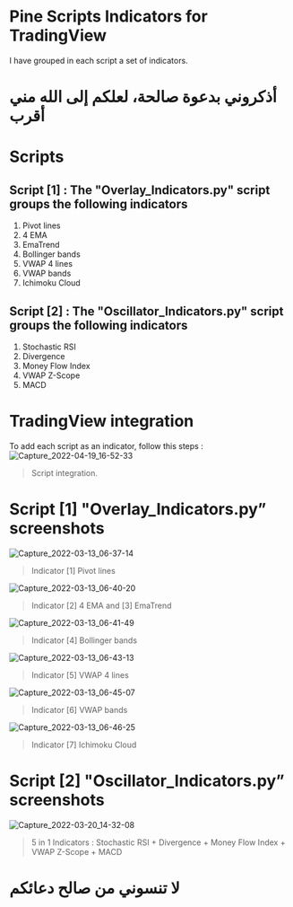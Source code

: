 # Pine Scripts Indicators for TradingView 

I have grouped in each script a set of indicators.

# أذكروني بدعوة صالحة، لعلكم إلى الله مني أقرب

# Scripts

## Script [1] : The "Overlay_Indicators.py" script groups the following indicators
1. Pivot lines
2. 4 EMA
3. EmaTrend
4. Bollinger bands
5. VWAP 4 lines
6. VWAP bands
7. Ichimoku Cloud

## Script [2] : The "Oscillator_Indicators.py" script groups the following indicators
1. Stochastic RSI
2. Divergence
3. Money Flow Index
4. VWAP Z-Scope
5. MACD

# TradingView integration
To add each script as an indicator, follow this steps :
![Capture_2022-04-19_16-52-33](https://user-images.githubusercontent.com/48333539/164094740-ae13f84c-a105-40f2-afb4-acaabe73ae51.png)
> Script integration.

# Script [1] "Overlay_Indicators.py” screenshots
![Capture_2022-03-13_06-37-14](https://user-images.githubusercontent.com/48333539/159183697-0897e077-7370-4dc4-97f6-a055489a453b.png)
> Indicator [1] Pivot lines

![Capture_2022-03-13_06-40-20](https://user-images.githubusercontent.com/48333539/159183725-faf534bf-2625-4348-b6b7-cd26eda6a8ab.png)
> Indicator [2] 4 EMA and [3] EmaTrend

![Capture_2022-03-13_06-41-49](https://user-images.githubusercontent.com/48333539/159183766-57c8b327-67b7-4c93-8e2e-b3fc5f2d774c.png)
> Indicator [4] Bollinger bands

![Capture_2022-03-13_06-43-13](https://user-images.githubusercontent.com/48333539/159183777-522e2439-5573-4548-a437-a4b5cf912678.png)
> Indicator [5] VWAP 4 lines

![Capture_2022-03-13_06-45-07](https://user-images.githubusercontent.com/48333539/159183801-57060746-dea6-4d13-a05e-fdcb8f9ebda7.png)
> Indicator [6] VWAP bands


![Capture_2022-03-13_06-46-25](https://user-images.githubusercontent.com/48333539/159183814-fb3494f0-e6a4-4488-ad80-425869bbb31d.png)
> Indicator [7] Ichimoku Cloud


# Script [2] "Oscillator_Indicators.py” screenshots

![Capture_2022-03-20_14-32-08](https://user-images.githubusercontent.com/48333539/159184092-c530b1cc-86d8-41ca-9621-3f51c44841ca.png)
> 5 in 1 Indicators : Stochastic RSI + Divergence + Money Flow Index + VWAP Z-Scope + MACD

# لا تنسوني من صالح دعائكم
